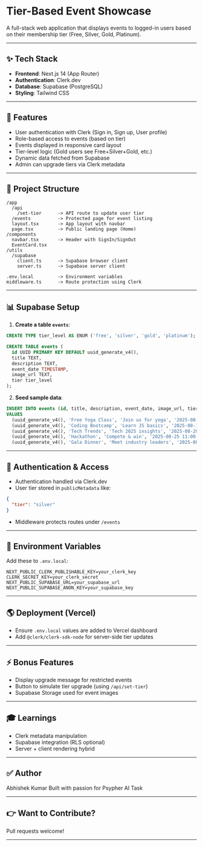 # Tier-Based Event Showcase

A full-stack web application that displays events to logged-in users based on their membership tier (Free, Silver, Gold, Platinum).

---

## ✨ Tech Stack

* **Frontend**: Next.js 14 (App Router)
* **Authentication**: Clerk.dev
* **Database**: Supabase (PostgreSQL)
* **Styling**: Tailwind CSS

---

## 🚀 Features

* User authentication with Clerk (Sign in, Sign up, User profile)
* Role-based access to events (based on tier)
* Events displayed in responsive card layout
* Tier-level logic (Gold users see Free+Silver+Gold, etc.)
* Dynamic data fetched from Supabase
* Admin can upgrade tiers via Clerk metadata

---

## 💼 Project Structure

```
/app
  /api
    /set-tier      -> API route to update user tier
  /events          -> Protected page for event listing
  layout.tsx       -> App layout with navbar
  page.tsx         -> Public landing page (Home)
/components
  navbar.tsx       -> Header with SignIn/SignOut
  EventCard.tsx
/utils
  /supabase
    client.ts      -> Supabase browser client
    server.ts      -> Supabase server client

.env.local         -> Environment variables
middleware.ts      -> Route protection using Clerk
```

---

## 📊 Supabase Setup

1. **Create a table `events`**:

```sql
CREATE TYPE tier_level AS ENUM ('free', 'silver', 'gold', 'platinum');

CREATE TABLE events (
  id UUID PRIMARY KEY DEFAULT uuid_generate_v4(),
  title TEXT,
  description TEXT,
  event_date TIMESTAMP,
  image_url TEXT,
  tier tier_level
);
```

2. **Seed sample data**:

```sql
INSERT INTO events (id, title, description, event_date, image_url, tier)
VALUES
  (uuid_generate_v4(), 'Free Yoga Class', 'Join us for yoga', '2025-08-10 09:00:00', 'supabase_url/yoga.png', 'free'),
  (uuid_generate_v4(), 'Coding Bootcamp', 'Learn JS basics', '2025-08-12 18:00:00', 'supabase_url/coding.png', 'silver'),
  (uuid_generate_v4(), 'Tech Trends', 'Tech 2025 insights', '2025-08-20 14:00:00', 'supabase_url/tech.png', 'silver'),
  (uuid_generate_v4(), 'Hackathon', 'Compete & win', '2025-08-25 11:00:00', 'supabase_url/hackathon.png', 'gold'),
  (uuid_generate_v4(), 'Gala Dinner', 'Meet industry leaders', '2025-08-30 20:00:00', 'supabase_url/gala.png', 'platinum');
```

---

## 🚪 Authentication & Access

* Authentication handled via Clerk.dev
* User tier stored in `publicMetadata` like:

```json
{
  "tier": "silver"
}
```

* Middleware protects routes under `/events`

---

## 🔗 Environment Variables

Add these to `.env.local`:

```
NEXT_PUBLIC_CLERK_PUBLISHABLE_KEY=your_clerk_key
CLERK_SECRET_KEY=your_clerk_secret
NEXT_PUBLIC_SUPABASE_URL=your_supabase_url
NEXT_PUBLIC_SUPABASE_ANON_KEY=your_supabase_key
```

---

## 🌎 Deployment (Vercel)

* Ensure `.env.local` values are added to Vercel dashboard
* Add `@clerk/clerk-sdk-node` for server-side tier updates

---

## ⚡ Bonus Features

* Display upgrade message for restricted events
* Button to simulate tier upgrade (using `/api/set-tier`)
* Supabase Storage used for event images

---

## 🎓 Learnings

* Clerk metadata manipulation
* Supabase integration (RLS optional)
* Server + client rendering hybrid

---

## ✅ Author

Abhishek Kumar
Built with passion for Psypher AI Task

---

## 👉 Want to Contribute?

Pull requests welcome!

---
